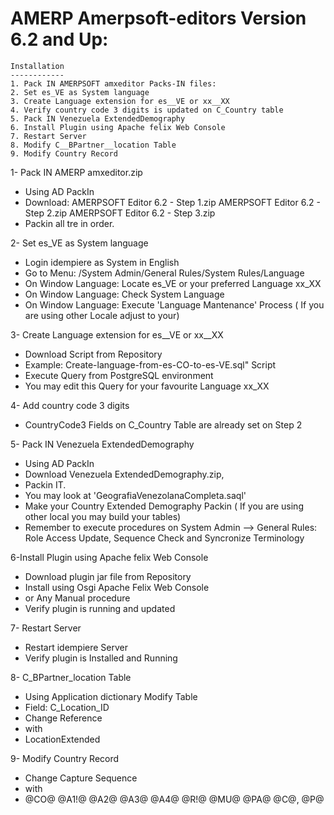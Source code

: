 
AMERP Amerpsoft-editors Version 6.2 and Up: 
==========================================

    Installation
    ------------
    1. Pack IN AMERPSOFT amxeditor Packs-IN files:
    2. Set es_VE as System language
    3. Create Language extension for es__VE or xx__XX
    4. Verify country code 3 digits is updated on C_Country table
    5. Pack IN Venezuela ExtendedDemography
    6. Install Plugin using Apache felix Web Console
    7. Restart Server
    8. Modify C__BPartner__location Table
    9. Modify Country Record

1- Pack IN AMERP amxeditor.zip
- Using AD PackIn
- Download:
    AMERPSOFT Editor 6.2 - Step 1.zip
    AMERPSOFT Editor 6.2 - Step 2.zip
    AMERPSOFT Editor 6.2 - Step 3.zip
- Packin all tre in order.
	
2- Set es_VE as System language
- Login idempiere as System in English
- Go to Menu: /System Admin/General Rules/System Rules/Language
- On Window Language: Locate es_VE or your preferred Language xx_XX
- On Window Language: Check System Language
- On Window Language: Execute 'Language Mantenance' Process
    ( If you are using other Locale adjust to your)

3- Create Language extension for es__VE or xx__XX
- Download Script from Repository
- Example:  Create-language-from-es-CO-to-es-VE.sql" Script
- Execute Query from PostgreSQL environment
- You may edit this Query for your favourite Language xx_XX

4- Add country code 3 digits
- CountryCode3 Fields on C_Country Table are already set on Step 2

5- Pack IN Venezuela ExtendedDemography
- Using AD PackIn
- Download  Venezuela ExtendedDemography.zip, 
- Packin IT.
- You may look at 'GeografiaVenezolanaCompleta.saql'
- Make your Country Extended Demography Packin
    ( If you are using other local you may build your tables)
- Remember to execute procedures on System Admin --> General Rules: 
    Role Access Update, Sequence Check and Syncronize Terminology

6-Install Plugin using Apache felix Web Console
- Download plugin jar file from Repository
- Install using Osgi Apache Felix Web Console
- or Any Manual procedure
- Verify plugin is running and updated

7- Restart Server
- Restart idempiere Server 
- Verify plugin is Installed and Running

8- C_BPartner_location Table
- Using Application dictionary Modify Table
- Field: C_Location_ID
- Change Reference 
- with 
- LocationExtended

9- Modify Country Record
- Change Capture Sequence
-    with
- @CO@ @A1!@ @A2@ @A3@ @A4@  @R!@ @MU@ @PA@ @C@, @P@ 
